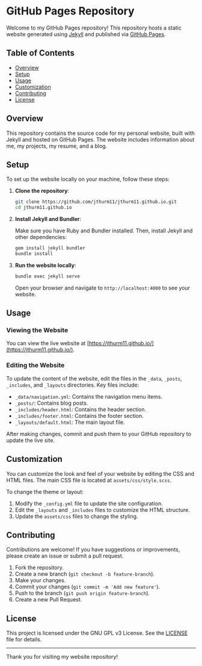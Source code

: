 # GitHub Pages Repository

Welcome to my GitHub Pages repository! This repository hosts a static website generated using [Jekyll](https://jekyllrb.com/) and published via [GitHub Pages](https://pages.github.com/).

## Table of Contents

- [Overview](#overview)
- [Setup](#setup)
- [Usage](#usage)
- [Customization](#customization)
- [Contributing](#contributing)
- [License](#license)

## Overview

This repository contains the source code for my personal website, built with Jekyll and hosted on GitHub Pages. The website includes information about me, my projects, my resume, and a blog.

## Setup

To set up the website locally on your machine, follow these steps:

1. **Clone the repository**:

    ```bash
    git clone https://github.com/jthurm11/jthurm11.github.io.git
    cd jthurm11.github.io
    ```

2. **Install Jekyll and Bundler**:

    Make sure you have Ruby and Bundler installed. Then, install Jekyll and other dependencies:

    ```bash
    gem install jekyll bundler
    bundle install
    ```

3. **Run the website locally**:

    ```bash
    bundle exec jekyll serve
    ```

    Open your browser and navigate to `http://localhost:4000` to see your website.

## Usage

### Viewing the Website

You can view the live website at [https://jthurm11.github.io/](https://jthurm11.github.io/).

### Editing the Website

To update the content of the website, edit the files in the `_data`, `_posts`, `_includes`, and `_layouts` directories. Key files include:

- `_data/navigation.yml`: Contains the navigation menu items.
- `_posts/`: Contains blog posts.
- `_includes/header.html`: Contains the header section.
- `_includes/footer.html`: Contains the footer section.
- `_layouts/default.html`: The main layout file.

After making changes, commit and push them to your GitHub repository to update the live site.

## Customization

You can customize the look and feel of your website by editing the CSS and HTML files. The main CSS file is located at `assets/css/style.scss`.

To change the theme or layout:

1. Modify the `_config.yml` file to update the site configuration.
2. Edit the `_layouts` and `_includes` files to customize the HTML structure.
3. Update the `assets/css` files to change the styling.

## Contributing

Contributions are welcome! If you have suggestions or improvements, please create an issue or submit a pull request.

1. Fork the repository.
2. Create a new branch (`git checkout -b feature-branch`).
3. Make your changes.
4. Commit your changes (`git commit -m 'Add new feature'`).
5. Push to the branch (`git push origin feature-branch`).
6. Create a new Pull Request.

## License

This project is licensed under the GNU GPL v3 License. See the [LICENSE](LICENSE) file for details.

---

Thank you for visiting my website repository!
